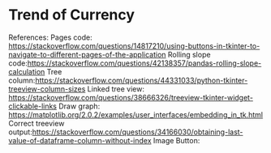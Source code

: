 # Trend of Currency



References:
Pages code: https://stackoverflow.com/questions/14817210/using-buttons-in-tkinter-to-navigate-to-different-pages-of-the-application
Rolling slope code:https://stackoverflow.com/questions/42138357/pandas-rolling-slope-calculation
Tree column:https://stackoverflow.com/questions/44331033/python-tkinter-treeview-column-sizes
Linked tree view: https://stackoverflow.com/questions/38666326/treeview-tkinter-widget-clickable-links
Draw graph: https://matplotlib.org/2.0.2/examples/user_interfaces/embedding_in_tk.html
Correct treeview output:https://stackoverflow.com/questions/34166030/obtaining-last-value-of-dataframe-column-without-index
Image Button: